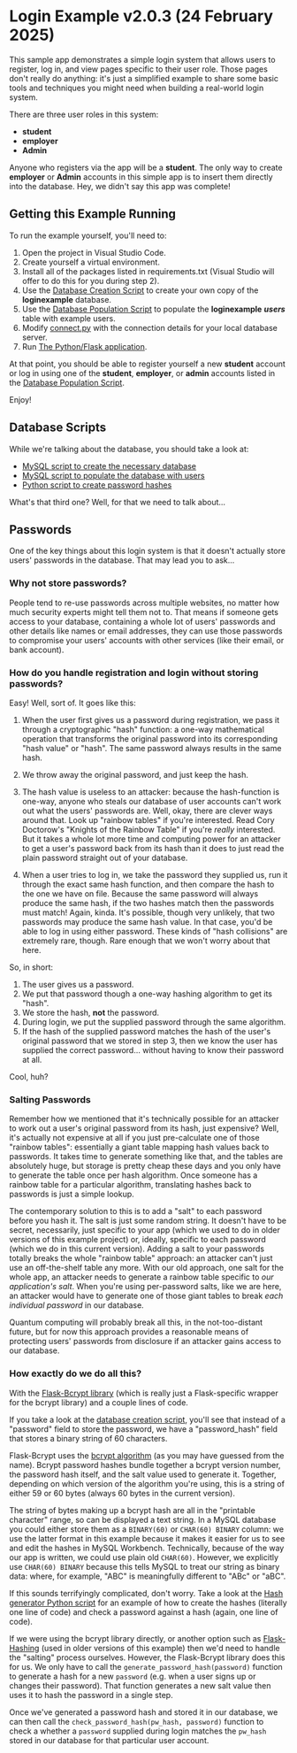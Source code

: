 # Login Example v2.0.3 (24 February 2025)

This sample app demonstrates a simple login system that allows users to
register, log in, and view pages specific to their user role. Those pages don't
really do anything: it's just a simplified example to share some basic tools
and techniques you might need when building a real-world login system.

There are three user roles in this system:
- **student**
- **employer**
- **Admin**

Anyone who registers via the app will be a **student**. The only way to create
**employer** or **Admin** accounts in this simple app is to insert them directly
into the database. Hey, we didn't say this app was complete!

## Getting this Example Running

To run the example yourself, you'll need to:

1. Open the project in Visual Studio Code.
2. Create yourself a virtual environment.
3. Install all of the packages listed in requirements.txt (Visual Studio will
   offer to do this for you during step 2).
4. Use the [Database Creation Script](create_database.sql) to create your own
   copy of the **loginexample** database.
5. Use the [Database Population Script](populate_database.sql) to populate
   the **loginexample** ***users*** table with example users.
6. Modify [connect.py](loginapp/connect.py) with the connection details for
   your local database server.
7. Run [The Python/Flask application](run.py).

At that point, you should be able to register yourself a new **student**
account or log in using one of the **student**, **employer**, or **admin**
accounts listed in the [Database Population Script](populate_database.sql).

Enjoy!

## Database Scripts

While we're talking about the database, you should take a look at:
- [MySQL script to create the necessary database](create_database.sql)
- [MySQL script to populate the database with users](populate_database.sql)
- [Python script to create password hashes](password_hash_generator.py)

What's that third one? Well, for that we need to talk about...

## Passwords

One of the key things about this login system is that it doesn't actually store
users' passwords in the database. That may lead you to ask...

### Why not store passwords?
People tend to re-use passwords across multiple websites, no matter how much
security experts might tell them not to. That means if someone gets access to
your database, containing a whole lot of users' passwords and other details
like names or email addresses, they can use those passwords to compromise
your users' accounts with other services (like their email, or bank account).

### How do you handle registration and login without storing passwords?

Easy! Well, sort of. It goes like this:

1. When the user first gives us a password during registration, we pass it
   through a cryptographic "hash" function: a one-way mathematical operation
   that transforms the original password into its corresponding "hash value"
   or "hash". The same password always results in the same hash.
   
2. We throw away the original password, and just keep the hash.
   
3. The hash value is useless to an attacker: because the hash-function is
   one-way, anyone who steals our database of user accounts can't work out
   what the users' passwords are. Well, okay, there are clever ways around
   that. Look up "rainbow tables" if you're interested. Read Cory Doctorow's
   "Knights of the Rainbow Table" if you're *really* interested. But it takes
   a whole lot more time and computing power for an attacker to get a user's
   password back from its hash than it does to just read the plain password
   straight out of your database.

4. When a user tries to log in, we take the password they supplied us, run it
   through the exact same hash function, and then compare the hash to the one
   we have on file. Because the same password will always produce the same
   hash, if the two hashes match then the passwords must match! Again, kinda.
   It's possible, though very unlikely, that two passwords may produce the
   same hash value. In that case, you'd be able to log in using either
   password. These kinds of "hash collisions" are extremely rare, though. Rare
   enough that we won't worry about that here.

So, in short:
1. The user gives us a password.
2. We put that password though a one-way hashing algorithm to get its "hash".
3. We store the hash, **not** the password.
4. During login, we put the supplied password through the same algorithm.
5. If the hash of the supplied password matches the hash of the user's original
   password that we stored in step 3, then we know the user has supplied the
   correct password... without having to know their password at all.

Cool, huh?

### Salting Passwords

Remember how we mentioned that it's technically possible for an attacker to
work out a user's original password from its hash, just expensive? Well, it's
actually not expensive at all if you just pre-calculate one of those "rainbow
tables": essentially a giant table mapping hash values back to passwords. It
takes time to generate something like that, and the tables are absolutely huge,
but storage is pretty cheap these days and you only have to generate the table
once per hash algorithm. Once someone has a rainbow table for a particular
algorithm, translating hashes back to passwords is just a simple lookup.

The contemporary solution to this is to add a "salt" to each password before
you hash it. The salt is just some random string. It doesn't have to be secret,
necessarily, just specific to your app (which we used to do in older versions
of this example project) or, ideally, specific to each password (which we do in
this current version). Adding a salt to your passwords totally breaks the whole
"rainbow table" approach: an attacker can't just use an off-the-shelf table
any more. With our old approach, one salt for the whole app, an attacker needs
to generate a rainbow table specific to *our application's salt*. When you're
using per-password salts, like we are here, an attacker would have to generate
one of those giant tables to break *each individual password* in our database.

Quantum computing will probably break all this, in the not-too-distant future,
but for now this approach provides a reasonable means of protecting users'
passwords from disclosure if an attacker gains access to our database.

### How exactly do we do all this?

With the [Flask-Bcrypt library](https://flask-bcrypt.readthedocs.io/en/1.0.1/)
(which is really just a Flask-specific wrapper for the bcrypt library) and a
couple lines of code.

If you take a look at the [database creation script](create_database.sql),
you'll see that instead of a "password" field to store the password, we have a
"password_hash" field that stores a binary string of 60 characters.

Flask-Bcrypt uses the [bcrypt algorithm](https://en.wikipedia.org/wiki/Bcrypt)
(as you may have guessed from the name). Bcrypt password hashes bundle together
a bcrypt version number, the password hash itself, and the salt value used to
generate it. Together, depending on which version of the algorithm you're
using, this is a string of either 59 or 60 bytes (always 60 bytes in the
current version).

The string of bytes making up a bcrypt hash are all in the "printable
character" range, so can be displayed a text string. In a MySQL database you
could either store them as a `BINARY(60)` or `CHAR(60) BINARY` column: we use
the latter format in this example because it makes it easier for us to see and
edit the hashes in MySQL Workbench. Technically, because of the way our app
is written, we could use plain old `CHAR(60)`. However, we explicitly use
`CHAR(60) BINARY` because this tells MySQL to treat our string as binary data:
where, for example, "ABC" is meaningfully different to "ABc" or "aBC".

If this sounds terrifyingly complicated, don't worry. Take a look at the
[Hash generator Python script](password_hash_generator.py) for an example of
how to create the hashes (literally one line of code) and check a password
against a hash (again, one line of code).

If we were using the bcrypt library directly, or another option such as
[Flask-Hashing](https://flask-hashing.readthedocs.io/en/latest/) (used in older
versions of this example) then we'd need to handle the "salting" process
ourselves. However, the Flask-Bcrypt library does this for us. We only have to
call the `generate_password_hash(password)` function to generate a hash for a
new `password` (e.g. when a user signs up or changes their password). That
function generates a new salt value then uses it to hash the password in a
single step.

Once we've generated a password hash and stored it in our database, we can then
call the `check_password_hash(pw_hash, password)` function to check a whether a
`password` supplied during login matches the `pw_hash` stored in our database
for that particular user account.